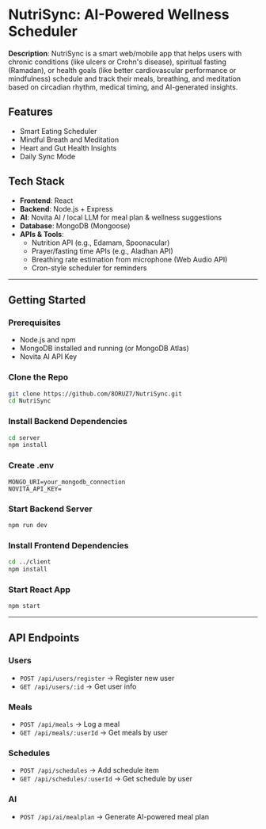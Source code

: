 # NutriSync: AI-Powered Wellness Scheduler

**Description**: NutriSync is a smart web/mobile app that helps users with chronic conditions (like ulcers or Crohn's disease), spiritual fasting (Ramadan), or health goals (like better cardiovascular performance or mindfulness) schedule and track their meals, breathing, and meditation based on circadian rhythm, medical timing, and AI-generated insights. 

## Features
- Smart Eating Scheduler
- Mindful Breath and Meditation
- Heart and Gut Health Insights
- Daily Sync Mode

## Tech Stack
- **Frontend**: React
- **Backend**: Node.js + Express
- **AI**: Novita AI / local LLM for meal plan & wellness suggestions
- **Database**: MongoDB (Mongoose)
- **APIs & Tools**:
  - Nutrition API (e.g., Edamam, Spoonacular)
  - Prayer/fasting time APIs (e.g., Aladhan API)
  - Breathing rate estimation from microphone (Web Audio API)
  - Cron-style scheduler for reminders

---

## Getting Started

### Prerequisites
- Node.js and npm
- MongoDB installed and running (or MongoDB Atlas)
- Novita AI API Key

### Clone the Repo
```bash
git clone https://github.com/8ORUZ7/NutriSync.git
cd NutriSync
```

### Install Backend Dependencies
```bash
cd server
npm install
```

### Create .env
```
MONGO_URI=your_mongodb_connection
NOVITA_API_KEY=
```

### Start Backend Server
```bash
npm run dev
```

### Install Frontend Dependencies
```bash
cd ../client
npm install
```

### Start React App
```bash
npm start
```
---

## API Endpoints

### Users
- `POST /api/users/register` → Register new user
- `GET /api/users/:id` → Get user info

### Meals
- `POST /api/meals` → Log a meal
- `GET /api/meals/:userId` → Get meals by user

### Schedules
- `POST /api/schedules` → Add schedule item
- `GET /api/schedules/:userId` → Get schedule by user

### AI
- `POST /api/ai/mealplan` → Generate AI-powered meal plan

